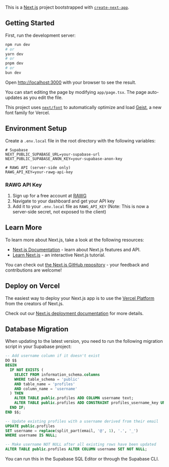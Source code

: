 This is a [Next.js](https://nextjs.org) project bootstrapped with [`create-next-app`](https://nextjs.org/docs/app/api-reference/cli/create-next-app).

## Getting Started

First, run the development server:

```bash
npm run dev
# or
yarn dev
# or
pnpm dev
# or
bun dev
```

Open [http://localhost:3000](http://localhost:3000) with your browser to see the result.

You can start editing the page by modifying `app/page.tsx`. The page auto-updates as you edit the file.

This project uses [`next/font`](https://nextjs.org/docs/app/building-your-application/optimizing/fonts) to automatically optimize and load [Geist](https://vercel.com/font), a new font family for Vercel.

## Environment Setup

Create a `.env.local` file in the root directory with the following variables:

```
# Supabase
NEXT_PUBLIC_SUPABASE_URL=your-supabase-url
NEXT_PUBLIC_SUPABASE_ANON_KEY=your-supabase-anon-key

# RAWG API (server-side only)
RAWG_API_KEY=your-rawg-api-key
```

### RAWG API Key
1. Sign up for a free account at [RAWG](https://rawg.io/apidocs)
2. Navigate to your dashboard and get your API key
3. Add it to your `.env.local` file as `RAWG_API_KEY` (Note: This is now a server-side secret, not exposed to the client)

## Learn More

To learn more about Next.js, take a look at the following resources:

- [Next.js Documentation](https://nextjs.org/docs) - learn about Next.js features and API.
- [Learn Next.js](https://nextjs.org/learn) - an interactive Next.js tutorial.

You can check out [the Next.js GitHub repository](https://github.com/vercel/next.js) - your feedback and contributions are welcome!

## Deploy on Vercel

The easiest way to deploy your Next.js app is to use the [Vercel Platform](https://vercel.com/new?utm_medium=default-template&filter=next.js&utm_source=create-next-app&utm_campaign=create-next-app-readme) from the creators of Next.js.

Check out our [Next.js deployment documentation](https://nextjs.org/docs/app/building-your-application/deploying) for more details.

## Database Migration

When updating to the latest version, you need to run the following migration script in your Supabase project:

```sql
-- Add username column if it doesn't exist
DO $$ 
BEGIN 
  IF NOT EXISTS (
    SELECT FROM information_schema.columns 
    WHERE table_schema = 'public' 
    AND table_name = 'profiles' 
    AND column_name = 'username'
  ) THEN
    ALTER TABLE public.profiles ADD COLUMN username text;
    ALTER TABLE public.profiles ADD CONSTRAINT profiles_username_key UNIQUE (username);
  END IF;
END $$;

-- Update existing profiles with a username derived from their email
UPDATE public.profiles
SET username = replace(split_part(email, '@', 1), '.', '_')
WHERE username IS NULL;

-- Make username NOT NULL after all existing rows have been updated
ALTER TABLE public.profiles ALTER COLUMN username SET NOT NULL;
```

You can run this in the Supabase SQL Editor or through the Supabase CLI.
